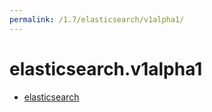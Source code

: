 ```yaml
---
permalink: /1.7/elasticsearch/v1alpha1/
---
```


# elasticsearch.v1alpha1



* [elasticsearch](elasticsearch.md)